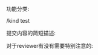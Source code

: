 功能分类:

/kind test

提交内容的简短描述:
<!-- title -->

>

<!-- end title -->
对于reviewer有没有需要特别注意的:
<!-- note -->

>

<!-- end note -->